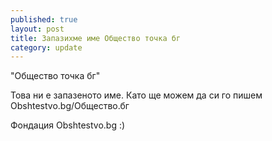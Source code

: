 ```yaml
---
published: true
layout: post
title: Запазихме име Общество точка бг
category: update
---
```


"Общество точка бг"

Това ни е запазеното име. Като ще можем да си го пишем Obshtestvo.bg/Общество.бг 

Фондация Obshtestvo.bg :)